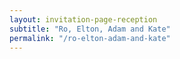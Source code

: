 ```yaml
---
layout: invitation-page-reception
subtitle: "Ro, Elton, Adam and Kate"
permalink: "/ro-elton-adam-and-kate"
---
```

        